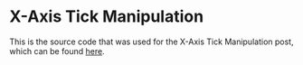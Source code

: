 # X-Axis Tick Manipulation
This is the source code that was used for the X-Axis Tick Manipulation post, which can be found [here](https://www.flawlessrhetoric.com/X-Axis-Tick-Manipulation).
